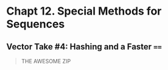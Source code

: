 # Chapt 12. Special Methods for Sequences
## Vector Take #4: Hashing and a Faster `==`
> THE AWESOME ZIP
 
